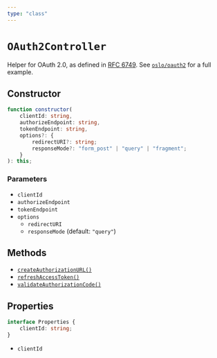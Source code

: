 ```yaml
---
type: "class"
---
```


# `OAuth2Controller`

Helper for OAuth 2.0, as defined in [RFC 6749](https://datatracker.ietf.org/doc/html/rfc6749). See [`oslo/oauth2`](/reference/oauth2) for a full example.

## Constructor

```ts
function constructor(
	clientId: string,
	authorizeEndpoint: string,
	tokenEndpoint: string,
	options?: {
		redirectURI?: string;
		responseMode?: "form_post" | "query" | "fragment";
	}
): this;
```

### Parameters

- `clientId`
- `authorizeEndpoint`
- `tokenEndpoint`
- `options`
  - `redirectURI`
  - `responseMode` (default: `"query"`)

## Methods

- [`createAuthorizationURL()`](ref:oauth2/OAuth2Controller)
- [`refreshAccessToken()`](ref:oauth2/OAuth2Controller)
- [`validateAuthorizationCode()`](ref:oauth2/OAuth2Controller)

## Properties

```ts
interface Properties {
	clientId: string;
}
```

- `clientId`
